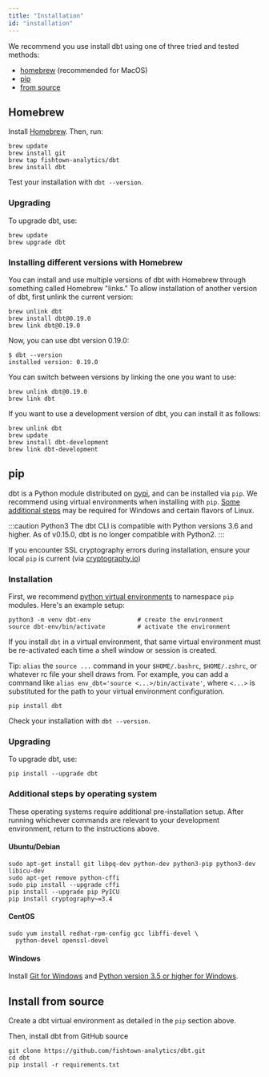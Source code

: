 ```yaml
---
title: "Installation"
id: "installation"
---
```


We recommend you use install dbt using one of three tried and tested methods:

- [homebrew](#homebrew) (recommended for MacOS)
- [pip](#pip)
- [from source](#install-from-source)

## Homebrew

Install [Homebrew](http://brew.sh/). Then, run:

```shell
brew update
brew install git
brew tap fishtown-analytics/dbt
brew install dbt
```

Test your installation with `dbt --version`.

### Upgrading

To upgrade dbt, use:

```shell
brew update
brew upgrade dbt
```

### Installing different versions with Homebrew

You can install and use multiple versions of dbt with Homebrew through something called Homebrew "links." To allow installation of another version of dbt, first unlink the current version:

```shell
brew unlink dbt
brew install dbt@0.19.0
brew link dbt@0.19.0
```

Now, you can use dbt version 0.19.0:

```shell
$ dbt --version
installed version: 0.19.0
```

You can switch between versions by linking the one you want to use:

```shell
brew unlink dbt@0.19.0
brew link dbt
```

If you want to use a development version of dbt, you can install it as follows:

```shell
brew unlink dbt
brew update
brew install dbt-development
brew link dbt-development
```

## pip

dbt is a Python module distributed on [pypi](https://pypi.org/project/dbt/), and can be installed via `pip`. We recommend using virtual environments when installing with `pip`. [Some additional steps](#additional-steps-by-operating-system) may be required for Windows and certain flavors of Linux.

:::caution Python3
The dbt CLI is compatible with Python versions 3.6 and higher. As of v0.15.0, dbt is no longer compatible with Python2.
:::

If you encounter SSL cryptography errors during installation, ensure your local `pip` is current (via [cryptography.io](https://cryptography.io/en/latest/faq/#compiling-cryptography-on-os-x-produces-a-fatal-error-openssl-aes-h-file-not-found-error))

### Installation

First, we recommend [python virtual environments](https://docs.python-guide.org/dev/virtualenvs/) to namespace `pip` modules. Here's an example setup:
```shell
python3 -m venv dbt-env				# create the environment
source dbt-env/bin/activate			# activate the environment
```

If you install `dbt` in a virtual environment, that same virtual environment must be re-activated each time a shell window or session is created.

Tip: `alias` the `source ...` command in your `$HOME/.bashrc`, `$HOME/.zshrc`, or whatever rc file your shell draws from. For example, you can add a command like `alias env_dbt='source <...>/bin/activate'`, where `<...>` is substituted for the path to your virtual environment configuration.

```shell
pip install dbt
```

Check your installation with `dbt --version`.

### Upgrading
To upgrade dbt, use:
```
pip install --upgrade dbt
```

### Additional steps by operating system

These operating systems require additional pre-installation setup. After running whichever commands are relevant to your development environment, return to the instructions above.

#### Ubuntu/Debian
```shell
sudo apt-get install git libpq-dev python-dev python3-pip python3-dev libicu-dev
sudo apt-get remove python-cffi
sudo pip install --upgrade cffi
pip install --upgrade pip PyICU
pip install cryptography~=3.4
```

#### CentOS

```shell
sudo yum install redhat-rpm-config gcc libffi-devel \
  python-devel openssl-devel
```

#### Windows

Install [Git for Windows](https://git-scm.com/downloads) and [Python version 3.5 or higher for Windows](https://www.python.org/downloads/windows/).

## Install from source

Create a dbt virtual environment as detailed in the `pip` section above.

Then, install dbt from GitHub source
```shell
git clone https://github.com/fishtown-analytics/dbt.git
cd dbt
pip install -r requirements.txt
```
